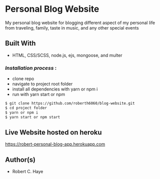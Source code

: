 # Personal Blog Website

My personal blog website for blogging different aspect of my personal life from traveling, family, taste in music, and any other special events

## Built With

* HTML, CSS/SCSS, node.js, ejs, mongoose, and multer

### *Installation process* :

- clone repo
- navigate to project root folder
- install all dependencies with yarn or npm i
- run with yarn start or npm

```bash
$ git clone https://github.com/roberth6060/blog-website.git
$ cd project folder
$ yarn or npm i
$ yarn start or npm start
```
## Live Website hosted on heroku

https://robert-personal-blog-app.herokuapp.com

## Author(s)

* Robert C. Haye 


